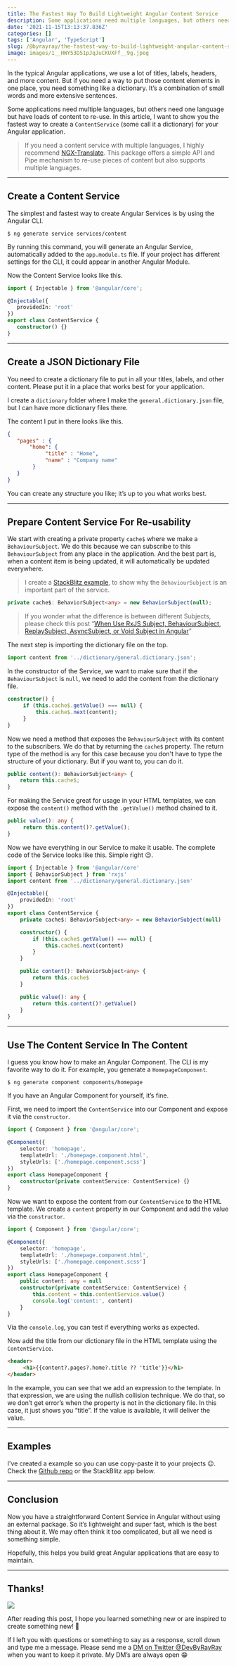 ```yaml
---
title: The Fastest Way To Build Lightweight Angular Content Service
description: Some applications need multiple languages, but others need one language but have loads of content to re-use. In this article, I want to show you the fastest way to create a ContentService (some call it a dictionary) for your Angular application.
date: '2021-11-15T13:13:37.836Z'
categories: []
tags: ['Angular', 'TypeScript']
slug: /@byrayray/the-fastest-way-to-build-lightweight-angular-content-service-1970fbc67681
image: images/1__HWY53D51pJqJuCKUXFf__9g.jpeg
---
```


In the typical Angular applications, we use a lot of titles, labels, headers, and more content. But if you need a way to put those content elements in one place, you need something like a dictionary. It’s a combination of small words and more extensive sentences.

Some applications need multiple languages, but others need one language but have loads of content to re-use. In this article, I want to show you the fastest way to create a `ContentService` (some call it a dictionary) for your Angular application.

> If you need a content service with multiple languages, I highly recommend [NGX-Translate](http://www.ngx-translate.com/). This package offers a simple API and Pipe mechanism to re-use pieces of content but also supports multiple languages.

---
## Create a Content Service

The simplest and fastest way to create Angular Services is by using the Angular CLI.

```shell
$ ng generate service services/content
```

By running this command, you will generate an Angular Service, automatically added to the `app.module.ts` file. If your project has different settings for the CLI, it could appear in another Angular Module.

Now the Content Service looks like this.

```ts [content.service.ts]
import { Injectable } from '@angular/core';

@Injectable({
   providedIn: 'root'
})
export class ContentService {
   constructor() {}
}
```

---

## Create a JSON Dictionary File

You need to create a dictionary file to put in all your titles, labels, and other content. Please put it in a place that works best for your application.

I create a `dictionary` folder where I make the `general.dictionary.json` file, but I can have more dictionary files there.

The content I put in there looks like this.

```json
{
   "pages" : {
       "home": {
            "title" : "Home",
            "name" : "Company name"
        }
   }
}
```


You can create any structure you like; it’s up to you what works best.

---

## Prepare Content Service For Re-usability

We start with creating a private property `cache$` where we make a `BehaviourSubject`. We do this because we can subscribe to this `BehaviourSubject` from any place in the application. And the best part is, when a content item is being updated, it will automatically be updated everywhere.

> I create a [StackBlitz example](https://stackblitz.com/edit/angular-content-dictionary-service?file=README.md), to show why the `BehaviourSubject` is an important part of the service.

```ts
private cache$: BehaviorSubject<any> = new BehaviorSubject(null);
```

> If you wonder what the difference is between different Subjects, please check this post “[When Use RxJS Subject, BehaviourSubject, ReplaySubject, AsyncSubject, or Void Subject in Angular](/posts/2021-09-03_when-to-use-rxjs-subject-behavioursubject-replaysubject-asyncsubject-or-void-subject-in-angular-c2e9db61b4a0)”

The next step is importing the dictionary file on the top.

```ts
import content from '../dictionary/general.dictionary.json';
```

In the constructor of the Service, we want to make sure that if the `BehaviourSubject` is `null`, we need to add the content from the dictionary file.

```ts
constructor() {
     if (this.cache$.getValue() === null) {
         this.cache$.next(content);
     }
}
```

Now we need a method that exposes the `BehaviourSubject` with its content to the subscribers. We do that by returning the `cache$` property. The return type of the method is `any` for this case because you don't have to type the structure of your dictionary. But if you want to, you can do it.

```ts
public content(): BehaviorSubject<any> {
    return this.cache$;
}
```

For making the Service great for usage in your HTML templates, we can expose the `content()` method with the `.getValue()` method chained to it.

```ts
public value(): any {
     return this.content()?.getValue();
}
```

Now we have everything in our Service to make it usable. The complete code of the Service looks like this. Simple right 😉.

```ts
import { Injectable } from '@angular/core'
import { BehaviorSubject } from 'rxjs'
import content from '../dictionary/general.dictionary.json'

@Injectable({
    providedIn: 'root'
})
export class ContentService {
    private cache$: BehaviorSubject<any> = new BehaviorSubject(null)

    constructor() {
        if (this.cache$.getValue() === null) {
            this.cache$.next(content)
        }
    }

    public content(): BehaviorSubject<any> {
        return this.cache$
    }

    public value(): any {
        return this.content()?.getValue()
    }
}
```

---
## Use The Content Service In The Content

I guess you know how to make an Angular Component. The CLI is my favorite way to do it. For example, you generate a `HomepageComponent`.

```shell
$ ng generate component components/homepage
```

If you have an Angular Component for yourself, it’s fine.

First, we need to import the `ContentService` into our Component and expose it via the `constructor`.

```ts
import { Component } from '@angular/core';

@Component({
    selector: 'homepage',
    templateUrl: './homepage.component.html',
    styleUrls: ['./homepage.component.scss']
})
export class HomepageComponent {
    constructor(private contentService: ContentService) {}
}
```

Now we want to expose the content from our `ContentService` to the HTML template. We create a `content` property in our Component and add the value via the `constructor`.

```ts
import { Component } from '@angular/core';

@Component({
    selector: 'homepage',
    templateUrl: './homepage.component.html',
    styleUrls: ['./homepage.component.scss']
})
export class HomepageComponent {
    public content: any = null
    constructor(private contentService: ContentService) {
        this.content = this.contentService.value()
        console.log('content:', content)
    }
}
```

Via the `console.log`, you can test if everything works as expected.

Now add the title from our dictionary file in the HTML template using the `ContentService`.

```html
<header>
     <h1>{{content?.pages?.home?.title ?? 'title'}}</h1>
</header>
```

In the example, you can see that we add an expression to the template. In that expression, we are using the nullish collision technique. We do that, so we don’t get error’s when the property is not in the dictionary file. In this case, it just shows you “title”. If the value is available, it will deliver the value.

---

## Examples

I've created a example so you can use copy-paste it to your projects 😉. Check the [Github repo](https://github.com/devbyray/angular-content-dictionary-service) or the StackBlitz app below.

<stackblitz id="angular-content-dictionary-service" filename="src/services/content.service.ts" height="700"></stackblitz>


---

## Conclusion

Now you have a straightforward Content Service in Angular without using an external package. So it’s lightweight and super fast, which is the best thing about it. We may often think it too complicated, but all we need is something simple.

Hopefully, this helps you build great Angular applications that are easy to maintain.

---
## Thanks!

![](/images/0__4aTcitCaVTWHHeiO.jpg)

After reading this post, I hope you learned something new or are inspired to create something new! 🤗

If I left you with questions or something to say as a response, scroll down and type me a message. Please send me a [DM on Twitter @DevByRayRay](https://twitter.com/@devbyrayray) when you want to keep it private. My DM’s are always open 😁